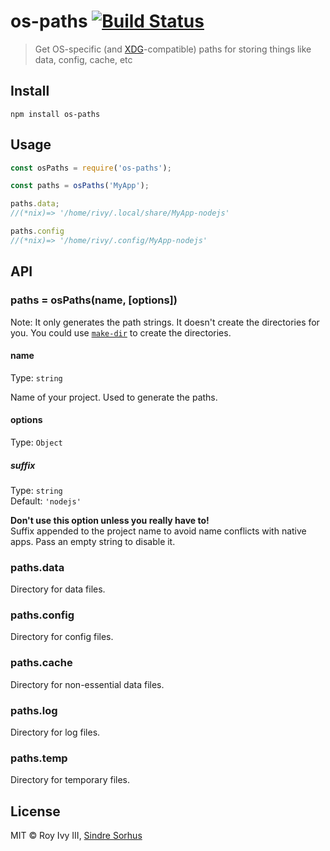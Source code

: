 <!DOCTYPE markdown><!-- markdownlint-disable no-inline-html -->
<meta charset="utf-8" content="text/markdown" lang="en">
<!-- -## editors ## (emacs/sublime) -*- coding: utf8-nix; tab-width: 4; mode: markdown; indent-tabs-mode: nil; basic-offset: 2; st-word_wrap: 'true' -*- ## (jEdit) :tabSize=4:indentSize=4:mode=markdown: ## (notepad++) vim:tabstop=4:syntax=markdown:expandtab:smarttab:softtabstop=2 ## modeline (see <https://archive.is/djTUD>@@<http://webcitation.org/66W3EhCAP> ) -->
<!-- spell-checker:ignore expandtab markdownlint modeline smarttab softtabstop -->

<!-- spell-checker:ignore rivy Sindre Sorhus -->

# os-paths [![Build Status](https://travis-ci.org/rivy/js.os-paths.svg?branch=master)](https://travis-ci.org/rivy/js.os-paths)

> Get OS-specific (and [XDG](https://specifications.freedesktop.org/basedir-spec/basedir-spec-latest.html)-compatible) paths for storing things like data, config, cache, etc

## Install

```shell
npm install os-paths
```

## Usage

```js
const osPaths = require('os-paths');

const paths = osPaths('MyApp');

paths.data;
//(*nix)=> '/home/rivy/.local/share/MyApp-nodejs'

paths.config
//(*nix)=> '/home/rivy/.config/MyApp-nodejs'
```

## API

### paths = osPaths(name, [options])

Note: It only generates the path strings. It doesn't create the directories for you. You could use [`make-dir`](https://github.com/sindresorhus/make-dir) to create the directories.

#### name

Type: `string`

Name of your project. Used to generate the paths.

#### options

Type: `Object`

##### suffix

Type: `string`<br>
Default: `'nodejs'`

**Don't use this option unless you really have to!**<br>
Suffix appended to the project name to avoid name conflicts with native
apps. Pass an empty string to disable it.

### paths.data

Directory for data files.

### paths.config

Directory for config files.

### paths.cache

Directory for non-essential data files.

### paths.log

Directory for log files.

### paths.temp

Directory for temporary files.

## License

MIT © Roy Ivy III, [Sindre Sorhus](https://sindresorhus.com)
